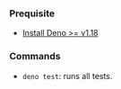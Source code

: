 ### Prequisite

- [Install Deno >= v1.18](https://deno.land/#installation)

### Commands

- `deno test`: runs all tests.
